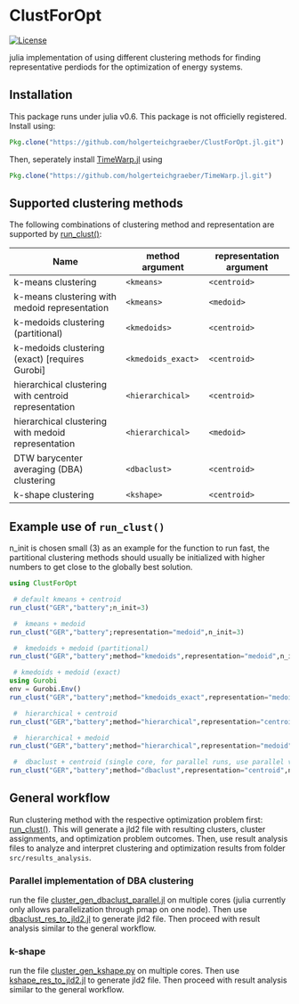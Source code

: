 # ClustForOpt

[![License](http://img.shields.io/badge/license-MIT-brightgreen.svg?style=flat)](LICENSE.md)

julia implementation of using different clustering methods for finding representative perdiods for the optimization of energy systems.

## Installation
This package runs under julia v0.6.
This package is not officielly registered. Install using:

```julia
Pkg.clone("https://github.com/holgerteichgraeber/ClustForOpt.jl.git")
```

Then, seperately install [TimeWarp.jl](https://github.com/holgerteichgraeber/TimeWarp.jl) using

```julia
Pkg.clone("https://github.com/holgerteichgraeber/TimeWarp.jl.git")
```

## Supported clustering methods

The following combinations of clustering method and representation are supported by [run\_clust()](src/clust_algorithms/run_clust.jl):

Name | method argument | representation argument
---- | --------------- | -----------------------
k-means clustering | `<kmeans>` | `<centroid>`
k-means clustering with medoid representation | `<kmeans>` | `<medoid>`
k-medoids clustering (partitional) | `<kmedoids>` | `<centroid>`
k-medoids clustering (exact) [requires Gurobi] | `<kmedoids_exact>` | `<centroid>`
hierarchical clustering with centroid representation | `<hierarchical>` | `<centroid>`
hierarchical clustering with medoid representation | `<hierarchical>` | `<medoid>`
DTW barycenter averaging (DBA) clustering | `<dbaclust>` | `<centroid>`
k-shape clustering | `<kshape>` | `<centroid>`

## Example use of `run_clust()`
n\_init is chosen small (3) as an example for the function to run fast, the partitional clustering methods should usually be initialized with higher numbers to get close to the globally best solution.

```julia
using ClustForOpt

 # default kmeans + centroid
run_clust("GER","battery";n_init=3)

 #  kmeans + medoid
run_clust("GER","battery";representation="medoid",n_init=3)

 #  kmedoids + medoid (partitional)
run_clust("GER","battery";method="kmedoids",representation="medoid",n_init=3)

 # kmedoids + medoid (exact)
using Gurobi
env = Gurobi.Env()
run_clust("GER","battery";method="kmedoids_exact",representation="medoid",n_init=3,gurobi_env=env)

 #  hierarchical + centroid
run_clust("GER","battery";method="hierarchical",representation="centroid",n_init=1)

 #  hierarchical + medoid
run_clust("GER","battery";method="hierarchical",representation="medoid",n_init=1)

 #  dbaclust + centroid (single core, for parallel runs, use parallel version)
run_clust("GER","battery";method="dbaclust",representation="centroid",n_init=3,iterations=50,rad_sc_min=0,rad_sc_max=1,inner_iterations=30)

```

## General workflow

Run clustering method with the respective optimization problem first: [run\_clust()](src/clust_algorithms/run_clust.jl).
This will generate a jld2 file with resulting clusters, cluster assignments, and optimization problem outcomes.
Then, use result analysis files to analyze and interpret clustering and optimization results from folder `src/results_analysis`.

### Parallel implementation of DBA clustering
run the file [cluster\_gen\_dbaclust\_parallel.jl](src/clust_algorithms/runfiles/cluster_gen_dbaclust_parallel.jl) on multiple cores (julia currently only allows parallelization through pmap on one node). Then use [dbaclust\_res\_to\_jld2.jl](src/results_analysis/dbaclust_res_to_jld2.jl) to generate jld2 file. Then proceed with result analysis similar to the general workflow.


### k-shape
run the file [cluster\_gen\_kshape.py](src/clust_algorithms/runfiles/cluster_gen_kshape.py) on multiple cores. Then use [kshape\_res\_to\_jld2.jl](src/results_analysis/kshape_res_to_jld2.jl) to generate jld2 file. Then proceed with result analysis similar to the general workflow.
